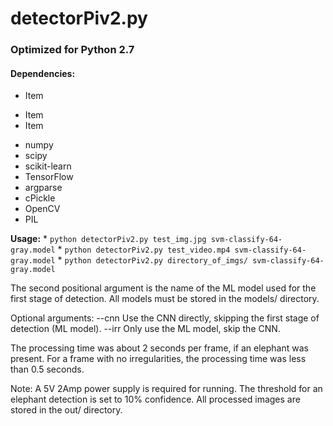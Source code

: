 <h1>detectorPiv2.py</h1>

<h3>Optimized for Python 2.7</h3>

<h4>Dependencies:</h4>

* Item
- Item
- Item

* numpy
* scipy
* scikit-learn
* TensorFlow
* argparse
* cPickle
* OpenCV
* PIL

**Usage:**
	* `python detectorPiv2.py test_img.jpg svm-classify-64-gray.model`
	* `python detectorPiv2.py test_video.mp4 svm-classify-64-gray.model`
	* `python detectorPiv2.py directory_of_imgs/ svm-classify-64-gray.model`
	
The second positional argument is the name of the ML model used for the first stage of detection. All models must be stored in the models/ directory.

Optional arguments:
	--cnn      Use the CNN directly, skipping the first stage of detection (ML model).
	--irr         Only use the ML model, skip the CNN.




The processing time was about 2 seconds per frame, if an elephant was present.
For a frame with no irregularities, the processing time was less than 0.5 seconds.

Note:
	A 5V 2Amp power supply is required for running.
	The threshold for an elephant detection is set to 10% confidence.
	All processed images are stored in the out/ directory.
